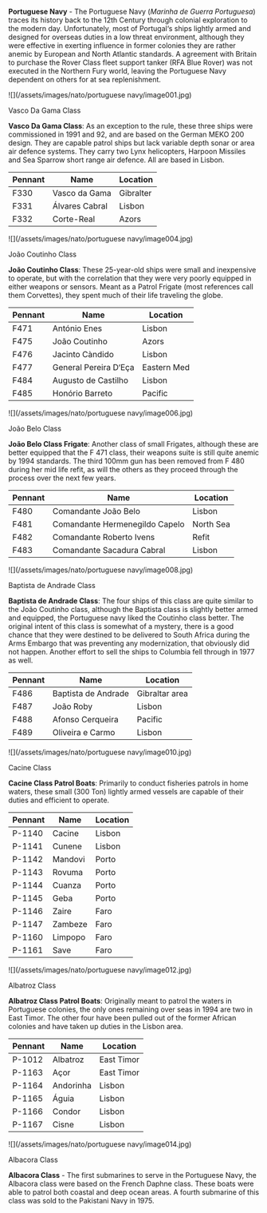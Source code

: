 **Portuguese Navy** - The Portuguese Navy (_Marinha de Guerra Portuguesa_) traces its history back to the 12th Century through colonial exploration to the modern day. Unfortunately, most of Portugal‘s ships lightly armed and designed for overseas duties in a low threat environment, although they were effective in exerting influence in former colonies they are rather anemic by European and North Atlantic standards. A agreement with Britain to purchase the Rover Class fleet support tanker (RFA Blue Rover) was not executed in the Northern Fury world, leaving the Portuguese Navy dependent on others for at sea replenishment.

![](/assets/images/nato/portuguese navy/image001.jpg)

Vasco Da Gama Class

**Vasco Da Gama Class**: As an exception to the rule, these three ships were commissioned in 1991 and 92, and are based on the German MEKO 200 design. They are capable patrol ships but lack variable depth sonar or area air defence systems. They carry two Lynx helicopters, Harpoon Missiles and Sea Sparrow short range air defence. All are based in Lisbon.

| Pennant | Name           | Location  |
| ------- | -------------- | --------- |
| F330    | Vasco da Gama  | Gibralter |
| F331    | Álvares Cabral | Lisbon    |
| F332    | Corte-Real     | Azors     |

![](/assets/images/nato/portuguese navy/image004.jpg)

João Coutinho Class

**João Coutinho Class**: These 25-year-old ships were small and inexpensive to operate, but with the correlation that they were very poorly equipped in either weapons or sensors. Meant as a Patrol Frigate (most references call them Corvettes), they spent much of their life traveling the globe.

| Pennant | Name                  | Location    |
| ------- | --------------------- | ----------- |
| F471    | António Enes          | Lisbon      |
| F475    | João Coutinho         | Azors       |
| F476    | Jacinto Càndido       | Lisbon      |
| F477    | General Pereira D‘Eça | Eastern Med |
| F484    | Augusto de Castilho   | Lisbon      |
| F485    | Honório Barreto       | Pacific     |

![](/assets/images/nato/portuguese navy/image006.jpg)

João Belo Class

**João Belo Class Frigate**: Another class of small Frigates, although these are better equipped that the F 471 class, their weapons suite is still quite anemic by 1994 standards. The third 100mm gun has been removed from F 480 during her mid life refit, as will the others as they proceed through the process over the next few years.

| Pennant | Name                           | Location  |
| ------- | ------------------------------ | --------- |
| F480    | Comandante João Belo           | Lisbon    |
| F481    | Comandante Hermenegildo Capelo | North Sea |
| F482    | Comandante Roberto Ivens       | Refit     |
| F483    | Comandante Sacadura Cabral     | Lisbon    |

![](/assets/images/nato/portuguese navy/image008.jpg)

Baptista de Andrade Class

**Baptista de Andrade Class**: The four ships of this class are quite similar to the João Coutinho class, although the Baptista class is slightly better armed and equipped, the Portuguese navy liked the Coutinho class better. The original intent of this class is somewhat of a mystery, there is a good chance that they were destined to be delivered to South Africa during the Arms Embargo that was preventing any modernization, that obviously did not happen. Another effort to sell the ships to Columbia fell through in 1977 as well.

| Pennant | Name                | Location       |
| ------- | ------------------- | -------------- |
| F486    | Baptista de Andrade | Gibraltar area |
| F487    | João Roby           | Lisbon         |
| F488    | Afonso Cerqueira    | Pacific        |
| F489    | Oliveira e Carmo    | Lisbon         |

![](/assets/images/nato/portuguese navy/image010.jpg)

Cacine Class

**Cacine Class Patrol Boats**: Primarily to conduct fisheries patrols in home waters, these small (300 Ton) lightly armed vessels are capable of their duties and efficient to operate.

| Pennant | Name    | Location |
| ------- | ------- | -------- |
| P-1140  | Cacine  | Lisbon   |
| P-1141  | Cunene  | Lisbon   |
| P-1142  | Mandovi | Porto    |
| P-1143  | Rovuma  | Porto    |
| P-1144  | Cuanza  | Porto    |
| P-1145  | Geba    | Porto    |
| P-1146  | Zaire   | Faro     |
| P-1147  | Zambeze | Faro     |
| P-1160  | Limpopo | Faro     |
| P-1161  | Save    | Faro     |

![](/assets/images/nato/portuguese navy/image012.jpg)

Albatroz Class

**Albatroz Class Patrol Boats**: Originally meant to patrol the waters in Portuguese colonies, the only ones remaining over seas in 1994 are two in East Timor. The other four have been pulled out of the former African colonies and have taken up duties in the Lisbon area.

| Pennant | Name      | Location   |
| ------- | --------- | ---------- |
| P-1012  | Albatroz  | East Timor |
| P-1163  | Açor      | East Timor |
| P-1164  | Andorinha | Lisbon     |
| P-1165  | Águia     | Lisbon     |
| P-1166  | Condor    | Lisbon     |
| P-1167  | Cisne     | Lisbon     |

![](/assets/images/nato/portuguese navy/image014.jpg)

Albacora Class

**Albacora Class** - The first submarines to serve in the Portuguese Navy, the Albacora class were based on the French Daphne class. These boats were able to patrol both coastal and deep ocean areas. A fourth submarine of this class was sold to the Pakistani Navy in 1975.
